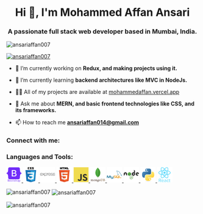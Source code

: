 <h1 align="center">Hi 👋, I'm Mohammed Affan Ansari</h1>
<h3 align="center">A passionate full stack web developer based in Mumbai, India.</h3>

<p align="left"> <img src="https://komarev.com/ghpvc/?username=ansariaffan007&label=Profile%20views&color=0e75b6&style=flat" alt="ansariaffan007" /> </p>

<p align="left"> <a href="https://github.com/ryo-ma/github-profile-trophy"><img src="https://github-profile-trophy.vercel.app/?username=AnsariAffan007&column=-1&margin-w=10&no-frame=true&no-bg=true&rank=-C&theme=darkhub" alt="ansariaffan007" /></a> </p>

- 🔭 I’m currently working on **Redux, and making projects using it.**

- 🌱 I’m currently learning **backend architectures like MVC in NodeJs.**

- 👨‍💻 All of my projects are available at [mohammedaffan.vercel.app](mohammedaffan.vercel.app)

- 💬 Ask me about **MERN, and basic frontend technologies like CSS, and its frameworks.**

- 📫 How to reach me **ansariaffan014@gmail.com**

<h3 align="left">Connect with me:</h3>
<p align="left">
</p>

<h3 align="left">Languages and Tools:</h3>
<p align="left"> <a href="https://getbootstrap.com" target="_blank" rel="noreferrer"> <img src="https://raw.githubusercontent.com/devicons/devicon/master/icons/bootstrap/bootstrap-plain-wordmark.svg" alt="bootstrap" width="40" height="40"/> </a> <a href="https://www.w3schools.com/css/" target="_blank" rel="noreferrer"> <img src="https://raw.githubusercontent.com/devicons/devicon/master/icons/css3/css3-original-wordmark.svg" alt="css3" width="40" height="40"/> </a> <a href="https://expressjs.com" target="_blank" rel="noreferrer"> <img src="https://raw.githubusercontent.com/devicons/devicon/master/icons/express/express-original-wordmark.svg" alt="express" width="40" height="40"/> </a> <a href="https://www.w3.org/html/" target="_blank" rel="noreferrer"> <img src="https://raw.githubusercontent.com/devicons/devicon/master/icons/html5/html5-original-wordmark.svg" alt="html5" width="40" height="40"/> </a> <a href="https://developer.mozilla.org/en-US/docs/Web/JavaScript" target="_blank" rel="noreferrer"> <img src="https://raw.githubusercontent.com/devicons/devicon/master/icons/javascript/javascript-original.svg" alt="javascript" width="40" height="40"/> </a> <a href="https://www.mongodb.com/" target="_blank" rel="noreferrer"> <img src="https://raw.githubusercontent.com/devicons/devicon/master/icons/mongodb/mongodb-original-wordmark.svg" alt="mongodb" width="40" height="40"/> </a> <a href="https://www.mysql.com/" target="_blank" rel="noreferrer"> <img src="https://raw.githubusercontent.com/devicons/devicon/master/icons/mysql/mysql-original-wordmark.svg" alt="mysql" width="40" height="40"/> </a> <a href="https://nodejs.org" target="_blank" rel="noreferrer"> <img src="https://raw.githubusercontent.com/devicons/devicon/master/icons/nodejs/nodejs-original-wordmark.svg" alt="nodejs" width="40" height="40"/> </a> <a href="https://www.python.org" target="_blank" rel="noreferrer"> <img src="https://raw.githubusercontent.com/devicons/devicon/master/icons/python/python-original.svg" alt="python" width="40" height="40"/> </a> <a href="https://reactjs.org/" target="_blank" rel="noreferrer"> <img src="https://raw.githubusercontent.com/devicons/devicon/master/icons/react/react-original-wordmark.svg" alt="react" width="40" height="40"/> </a> </p>

<p><img align="left" src="https://github-readme-stats.vercel.app/api/top-langs?username=ansariaffan007&show_icons=true&theme=dark&locale=en&layout=compact" alt="ansariaffan007" /></p>

<p>&nbsp;<img align="center" src="https://github-readme-stats.vercel.app/api?username=ansariaffan007&show_icons=true&theme=dark&locale=en" alt="ansariaffan007" /></p>

<p><img align="center" src="https://github-readme-streak-stats.herokuapp.com/?user=ansariaffan007&theme=dark" alt="ansariaffan007" /></p>
